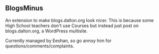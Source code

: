 BlogsMinus
---
An extension to make blogs.dalton.org look nicer. This is because some High School teachers don't use Courses but instead just post on blogs.dalton.org, a WordPress multisite.

Currently managed by Eeshan, so go annoy him for questions/comments/complaints.